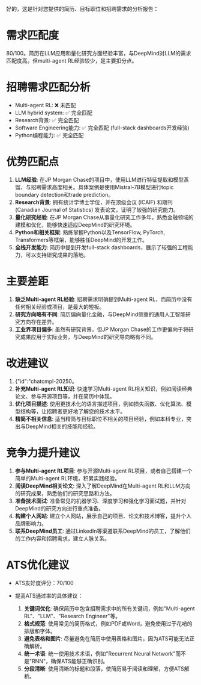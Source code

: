 好的，这是针对您提供的简历、目标职位和招聘需求的分析报告：

# 需求匹配度

80/100。简历在LLM应用和量化研究方面经验丰富，与DeepMind对LLM的需求匹配度高。但multi-agent RL经验较少，是主要扣分点。

# 招聘需求匹配分析

*   Multi-agent RL: ❌ 未匹配
*   LLM hybrid system: ✅ 完全匹配
*   Research背景: ✅ 完全匹配
*   Software Engineering能力: ✅ 完全匹配 (full-stack dashboards开发经验)
*   Python编程能力: ✅ 完全匹配

# 优势匹配点

1.  **LLM经验**: 在JP Morgan Chase的项目中，使用LLM进行特征提取和模型蒸馏，与招聘需求高度相关。具体案例是使用Mistral-7B模型进行topic boundary detection和trade prediction。
2.  **Research背景**: 拥有统计学博士学位，并在顶级会议 (ICAIF) 和期刊 (Canadian Journal of Statistics) 发表论文，证明了较强的研究能力。
3.  **量化研究经验**: 在JP Morgan Chase从事量化研究工作多年，熟悉金融领域的建模和优化，能够快速适应DeepMind的研究环境。
4.  **Python和相关框架**: 熟练掌握Python以及TensorFlow, PyTorch, Transformers等框架，能够胜任DeepMind的开发工作。
5.  **全栈开发能力**: 简历中提到开发full-stack dashboards，展示了较强的工程能力，可以支持研究成果的落地。

# 主要差距

1.  **缺乏Multi-agent RL经验**: 招聘需求明确提到Multi-agent RL，而简历中没有任何相关经验或项目，是最大的短板。
2.  **研究方向略有不同**: 简历偏向量化金融，与DeepMind侧重的通用人工智能研究方向存在差异。
3.  **工业界项目偏多**: 虽然有研究背景，但JP Morgan Chase的工作更偏向于将研究成果应用于实际业务，与DeepMind的研究导向略有不同。

# 改进建议

1.  {"id":"chatcmpl-20250。
3.  **补充Multi-agent RL知识**: 快速学习Multi-agent RL相关知识，例如阅读经典论文、参与开源项目等，并在简历中体现。
4.  **优化项目描述**: 使用更技术化的语言描述项目，例如损失函数、优化算法、模型结构等，让招聘者更好地了解您的技术水平。
5.  **精简不相关信息**: 适当精简与目标职位不相关的项目经验，例如本科专业，突出与DeepMind相关的技能和经验。

# 竞争力提升建议

1.  **参与Multi-agent RL项目**: 参与开源Multi-agent RL项目，或者自己搭建一个简单的Multi-agent RL环境，积累实践经验。
2.  **阅读DeepMind相关论文**: 深入了解DeepMind在Multi-agent RL和LLM方向的研究成果，熟悉他们的研究思路和方法。
3.  **准备技术面试**: 准备常见的机器学习、深度学习和强化学习面试题，并针对DeepMind的研究方向进行重点准备。
4.  **构建个人网站**: 建立个人网站，展示自己的项目、论文和技术博客，提升个人品牌影响力。
5.  **联系DeepMind员工**: 通过LinkedIn等渠道联系DeepMind的员工，了解他们的工作内容和招聘需求，建立人脉关系。

# ATS优化建议

*   ATS友好度评分：70/100

*   提高ATS通过率的具体建议：

    1.  **关键词优化**: 确保简历中包含招聘需求中的所有关键词，例如"Multi-agent RL"、"LLM"、"Research Engineer"等。
    2.  **格式规范**: 使用常见的简历格式，例如PDF或Word，避免使用过于花哨的排版和字体。
    3.  **避免表格和图片**: 尽量避免在简历中使用表格和图片，因为ATS可能无法正确解析。
    4.  **统一术语**: 统一使用技术术语，例如"Recurrent Neural Network"而不是"RNN"，确保ATS能够正确识别。
    5.  **分段清晰**: 使用清晰的标题和段落，使简历易于阅读和理解，方便ATS解析。

